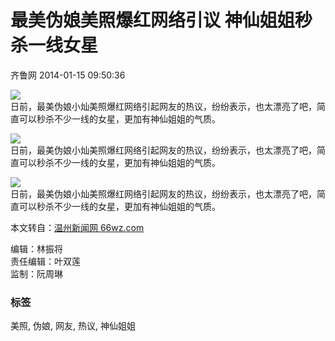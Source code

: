# 最美伪娘美照爆红网络引议 神仙姐姐秒杀一线女星

齐鲁网 2014-01-15 09:50:36

![](https://pic.66wz.com/0/01/81/69/1816934_985247.png)  
日前，最美伪娘小灿美照爆红网络引起网友的热议，纷纷表示，也太漂亮了吧，简直可以秒杀不少一线的女星，更加有神仙姐姐的气质。

![](https://pic.66wz.com/0/01/81/69/1816935_388326.png)  
日前，最美伪娘小灿美照爆红网络引起网友的热议，纷纷表示，也太漂亮了吧，简直可以秒杀不少一线的女星，更加有神仙姐姐的气质。

![](https://pic.66wz.com/0/01/81/69/1816936_565620.png)  
日前，最美伪娘小灿美照爆红网络引起网友的热议，纷纷表示，也太漂亮了吧，简直可以秒杀不少一线的女星，更加有神仙姐姐的气质。

本文转自：[温州新闻网 66wz.com](https://www.66wz.com "温州新闻网")

编辑：林振将  
责任编辑：叶双莲  
监制：阮周琳  

### 标签
美照, 伪娘, 网友, 热议, 神仙姐姐